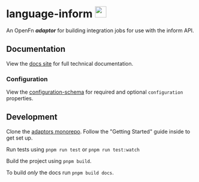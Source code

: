 # language-inform <img src='./assets/square.png' width="30" height="30"/>

An OpenFn **_adaptor_** for building integration jobs for use with the
inform API.

## Documentation

View the
[docs site](https://docs.openfn.org/adaptors/packages/inform-docs) for
full technical documentation.

### Configuration

View the
[configuration-schema](https://docs.openfn.org/adaptors/packages/inform-configuration-schema/)
for required and optional `configuration` properties.

## Development

Clone the [adaptors monorepo](https://github.com/OpenFn/adaptors). Follow the
"Getting Started" guide inside to get set up.

Run tests using `pnpm run test` or `pnpm run test:watch`

Build the project using `pnpm build`.

To build _only_ the docs run `pnpm build docs`.
